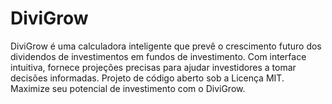 # DiviGrow
DiviGrow é uma calculadora inteligente que prevê o crescimento futuro dos dividendos de investimentos em fundos de investimento. Com interface intuitiva, fornece projeções precisas para ajudar investidores a tomar decisões informadas. Projeto de código aberto sob a Licença MIT. Maximize seu potencial de investimento com o DiviGrow.
